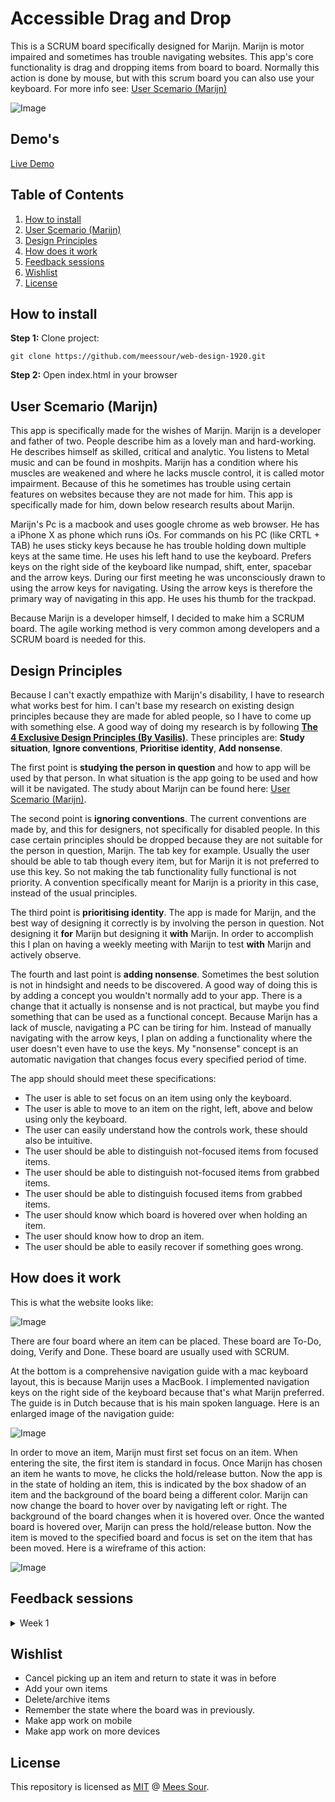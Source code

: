 # Accessible Drag and Drop
This is a SCRUM board specifically designed for Marijn. Marijn is motor impaired and sometimes has trouble navigating websites. This app's core functionality is drag and dropping items from board to board. Normally this action is done by mouse, but with this scrum board you can also use your keyboard. For more info see: [User Scemario (Marijn)](#User-Scemario-(Marijn))

![Image](./docs/img/overview.png)

## Demo's

[Live Demo](https://meessour.github.io/web-design-1920/)

## Table of Contents
1. [How to install](#How-to-install)
2. [User Scemario (Marijn)](#User-Scemario-(Marijn))
3. [Design Principles](#Design-Principles)
4. [How does it work](#How-does-it-work)
5. [Feedback sessions](#Feedback-sessions)
6. [Wishlist](#Wishlist)
7. [License](#License)

## How to install

**Step 1:** Clone project:
```git
git clone https://github.com/meessour/web-design-1920.git
```

**Step 2:** Open index.html in your browser

## User Scemario (Marijn)
This app is specifically made for the wishes of Marijn. Marijn is a developer and father of two. People describe him as a lovely man and hard-working. He describes himself as skilled, critical and analytic. You listens to Metal music and can be found in moshpits. Marijn has a condition where his muscles are weakened and where he lacks muscle control, it is called motor impairment. Because of this he sometimes has trouble using certain features on websites because they are not made for him. This app is specifically made for him, down below research results about Marijn.
 
Marijn's Pc is a macbook and uses google chrome as web browser. He has a iPhone X as phone which runs iOs. For commands on his PC (like CRTL + TAB) he uses sticky keys because he has trouble holding down multiple keys at the same time. He uses his left hand to use the keyboard. Prefers keys on the right side of the keyboard like numpad, shift, enter, spacebar and the arrow keys. During our first meeting he was unconsciously drawn to using the arrow keys for navigating. Using the arrow keys is therefore the primary way of navigating in this app. He uses his thumb for the trackpad.

Because Marijn is a developer himself, I decided to make him a SCRUM board. The agile working method is very common among developers and a SCRUM board is needed for this.

## Design Principles
Because I can't exactly empathize with Marijn's disability, I have to research what works best for him. I can't base my research on existing design principles because they are made for abled people, so I have to come up with something else. A good way of doing my research is by following [**The 4 Exclusive Design Principles (By Vasilis)**](https://exclusive-design.vasilis.nl/). These principles are: **Study situation**, **Ignore conventions**, **Prioritise identity**, **Add nonsense**.

The first point is **studying the person in question** and how to app will be used by that person. In what situation is the app going to be used and how will it be navigated. The study about Marijn can be found here: [User Scemario (Marijn)](#User-Scemario-(Marijn)).

The second point is **ignoring conventions**. The current conventions are made by, and this for designers, not specifically for disabled people. In this case certain principles should be dropped because they are not suitable for the person in question, Marijn. The tab key for example. Usually the user should be able to tab though every item, but for Marijn it is not preferred to use this key. So not making the tab functionality fully functional is not priority. A convention specifically meant for Marijn is a priority in this case, instead of the usual principles.

The third point is **prioritising identity**. The app is made for Marijn, and the best way of designing it correctly is by involving the person in question. Not designing it **for** Marijn but designing it **with** Marijn. In order to accomplish this I plan on having a weekly meeting with Marijn to test **with** Marijn and actively observe.

The fourth and last point is **adding nonsense**. Sometimes the best solution is not in hindsight and needs to be discovered. A good way of doing this is by adding a concept you wouldn't normally add to your app. There is a change that it actually is nonsense and is not practical, but maybe you find something that can be used as a functional concept. Because Marijn has a lack of muscle, navigating a PC can be tiring for him. Instead of manually navigating with the arrow keys, I plan on adding a functionality where the user doesn't even have to use the keys. My "nonsense" concept is an automatic navigation that changes focus every specified period of time.

The app should should meet these specifications:
* The user is able to set focus on an item using only the keyboard.
* The user is able to move to an item on the right, left, above and below using only the keyboard.
* The user can easily understand how the controls work, these should also be intuitive.
* The user should be able to distinguish not-focused items from focused items.
* The user should be able to distinguish not-focused items from grabbed items.
* The user should be able to distinguish focused items from grabbed items.
* The user should know which board is hovered over when holding an item.
* The user should know how to drop an item.
* The user should be able to easily recover if something goes wrong.

## How does it work
This is what the website looks like:

![Image](./docs/img/overview.png)

There are four board where an item can be placed. These board are To-Do, doing, Verify and Done. These board are usually used with SCRUM. 

At the bottom is a comprehensive navigation guide with a mac keyboard layout, this is because Marijn uses a MacBook. I implemented navigation keys on the right side of the keyboard because that's what Marijn preferred. The guide is in Dutch because that is his main spoken language. Here is an enlarged image of the navigation guide:

![Image](./docs/img/navigation_explantation.png)

In order to move an item, Marijn must first set focus on an item. When entering the site, the first item is standard in focus. Once Marijn has chosen an item he wants to move, he clicks the hold/release button. Now the app is in the state of holding an item, this is indicated by the box shadow of an item and the background of the board being a different color. Marijn can now change the board to hover over by navigating left or right. The background of the board changes when it is hovered over. Once the wanted board is hovered over, Marijn can press the hold/release button. Now the item is moved to the specified board and focus is set on the item that has been moved. Here is a wireframe of this action:

![Image](./docs/img/moving_item.png)

## Feedback sessions

<details>  
    <summary>Week 1</summary>
    
#### Questions

* What do you think of the overall look?
    * Is there some visual aspect you would like to be changed?
* The first item is now standard in focus, do you like that?
* Is everything clear and readable?
    * Do you like the font?
* Do you like the keybindings?
    * Is it clear and intuitive on how to navigate?
    * Would you like an extra (set of) keybind(s)?
    * Would you like to remove one of the keybinds?
* Are the different states where an item can be in clear?
    * Is it clear when an item is in focus and when it's not?
    * Is it clear when an item is held?
* Do you have any points of improvements?

</details>


## Wishlist
* Cancel picking up an item and return to state it was in before
* Add your own items
* Delete/archive items
* Remember the state where the board was in previously.
* Make app work on mobile
* Make app work on more devices

## License
This repository is licensed as [MIT](LICENSE) @ [Mees Sour](https://github.com/meessour).
